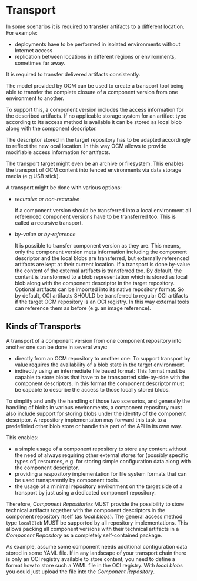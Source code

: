 # Transport

In some scenarios it is required to transfer artifacts to a different location. For example:

* deployments have to be performed in isolated environments without Internet access
* replication between locations in different regions or environments, sometimes far away.

It is required to transfer delivered artifacts consistently.

The model provided by OCM can be used to create a transport tool being able to transfer the complete closure of a component version from one environment to another.

To support this, a component version includes the access information for the described artifacts. If no applicable storage system for an artifact type according to its access method is available it can be stored as local blob along with the component descriptor.

The descriptor stored in the target repository has to be adapted accordingly  to reflect the new ocal location. In this way OCM allows to provide modifiable access information for artifacts.

The transport target might even be an archive or filesystem. This enables the transport of OCM content into fenced environments via data storage media (e.g USB stick).

A transport might be done with various options:

* *recursive or non-recursive*

  If a component version should be transferred into a local environment all referenced component versions have to be transferred too. This is called a recursive transport.

* *by-value or by-reference*

  It is possible to transfer component version as they are. This means, only the
  component version meta information including the component descriptor and the local blobs are transferred, but externally referenced artifacts are kept at their current location.  If a transport is done by-value the content of the external artifacts is transferred too.
  By default, the content is transformed to a blob representation which is stored as local blob along with the component descriptor in the target repository. Optional artifacts can be imported into its native repository format. So by default, OCI artifacts SHOULD be transferred to regular OCI artifacts if the target OCM repository is an OCI registry. In this way external tools can reference them as before (e.g. an image reference).

## Kinds of Transports

A transport of a component version from one component repository into another one can be done in several ways:

* directly from an OCM repository to another one: To support transport by value requires the availability of a blob state in the target environment.
* indirectly using an intermediate file based format: This format must be capable to store blobs that have to be transported side-by-side with the component descriptors. In this format the component descriptor must be capable to describe the access to those locally stored blobs.

To simplify and unify the handling of those two scenarios, and generally the handling of blobs in various environments, a component repository must also include support for storing blobs under the identity of the component descriptor. A repository implementation may forward this task to a predefinied other blob store or handle this part of the API in its own way.

This enables:

* a simple usage of a component repository to store any content without the need of always requiring other external stores for (possibly specific types of) resources, e.g. for storing simple configuration data along with the component descriptor.
* providing a respository implementation for file system formats that can be used transparently by component tools.
* the usage of a minimal repository environment on the target side of a transport by just using a dedicated component repository.

Therefore, *Component Repositories* MUST provide the possibility to store technical artifacts together with the component descriptors in the component repository itself (as *local blobs*). The  general access method type `localBlob` MUST be supported by all repository implementations. This allows packing all component versions with their technical artifacts in a *Component Repository* as a completely self-contained package.

As example, assume some component needs additional configuration data stored in some YAML file. If in any landscape of your transport chain there is only an OCI registry available to store content, you need to define a format how to store such a YAML file in the OCI registry. With *local blobs* you could just upload the file into the *Component Repository*.
